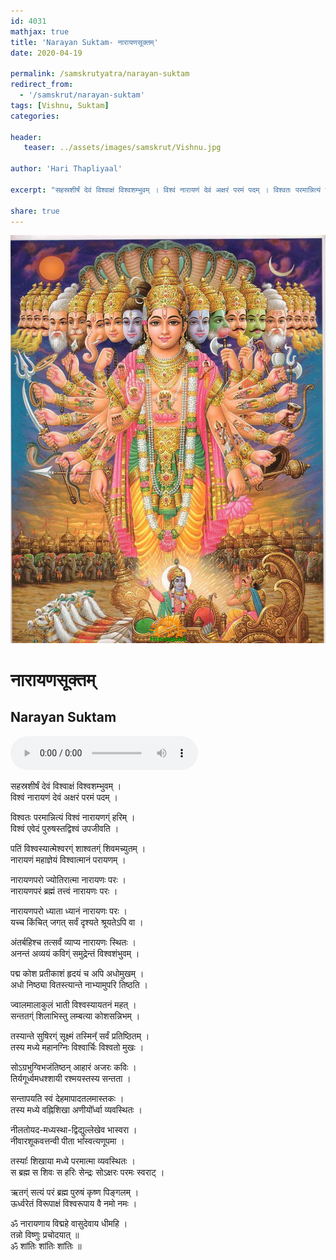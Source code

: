 ```yaml
---
id: 4031    
mathjax: true    
title: 'Narayan Suktam- नारायणसूक्तम्'    
date: 2020-04-19    

permalink: /samskrutyatra/narayan-suktam
redirect_from: 
  - '/samskrut/narayan-suktam'
tags: [Vishnu, Suktam]    
categories:    
    
header:    
   teaser: ../assets/images/samskrut/Vishnu.jpg    
    
author: 'Hari Thapliyaal'    
    
excerpt: "सहस्रशीर्षं देवं विश्वाक्षं विश्वशम्भुवम् । विश्वं नारायणं देवं अक्षरं परमं पदम् । विश्वतः परमान्नित्यं विश्वं नारायणग्ं हरिम् । विश्वं एवेदं पुरुषस्तद्विश्वं उपजीवति । पतिं विश्वस्यात्मेश्वरग्ं शाश्वतग्ं शिवमच्युतम् । नारायणं महाज्ञेयं विश्वात्मानं परायणम् । नारायणपरो ज्योतिरात्मा नारायणः परः । नारायणपरं ब्रह्मं"
    
share: true    
---
```

![](../assets/images/samskrut/Vishnu.jpg)    
    
# नारायणसूक्तम्    
## Narayan Suktam  
    
<audio controls>
  <source src="https://raw.githubusercontent.com/dasarpai/DAI-mp3/main/dasarpai-mp3/036-narayanSuktam.mp3" type="audio/mp3">
  Your browser does not support the audio element.
</audio>     
         
सहस्रशीर्षं देवं विश्वाक्षं विश्वशम्भुवम् ।    
विश्वं नारायणं देवं अक्षरं परमं पदम् ।    
    
विश्वतः परमान्नित्यं विश्वं नारायणग्ं हरिम् ।    
विश्वं एवेदं पुरुषस्तद्विश्वं उपजीवति ।    
    
पतिं विश्वस्यात्मेश्वरग्ं शाश्वतग्ं शिवमच्युतम् ।    
नारायणं महाज्ञेयं विश्वात्मानं परायणम् ।    
    
नारायणपरो ज्योतिरात्मा नारायणः परः ।    
नारायणपरं ब्रह्मं तत्त्वं नारायणः परः  ।    
    
नारायणपरो ध्याता ध्यानं नारायणः परः ।    
यच्च किंचित् जगत् सर्वं दृश्यते श्रूयतेऽपि वा ।    
    
अंतर्बहिश्च तत्सर्वं व्याप्य नारायणः स्थितः ।    
अनन्तं अव्ययं कविग्ं समुद्रेन्तं विश्वशंभुवम् ।    
    
पद्म कोश प्रतीकाशं हृदयं च अपि अधोमुखम् ।    
अधो निष्ठ्या वितस्त्यान्ते नाभ्यामुपरि तिष्ठति ।    
    
ज्वालमालाकुलं भाती विश्वस्यायतनं महत् ।    
सन्ततग्ं शिलाभिस्तु लम्बत्या कोशसन्निभम् ।    
    
तस्यान्ते सुषिरग्ं सूक्ष्मं तस्मिन्᳚  सर्वं प्रतिष्ठितम् ।    
तस्य मध्ये महानग्निः विश्वार्चिः विश्वतो मुखः ।    
    
सोऽग्रभुग्विभजंतिष्ठन् आहारं अजरः कविः ।    
तिर्यगूर्ध्वमधश्शायी रश्मयस्तस्य सन्तता ।    
    
सन्तापयति स्वं देहमापादतलमास्तकः ।    
तस्य मध्ये वह्निशिखा अणीयो᳚र्ध्वा व्यवस्थितः ।    
    
नीलतोयद-मध्यस्था-द्विद्युल्लेखेव भास्वरा ।    
नीवारशूकवत्तन्वी पीता भा᳚स्वत्यणूपमा ।    
    
तस्याः᳚ शिखाया मध्ये परमात्मा व्यवस्थितः ।    
स ब्रह्म स शिवः स हरिः सेन्द्रः सोऽक्षरः परमः स्वराट् ।    
    
ऋतग्ं सत्यं परं ब्रह्म पुरुषं कृष्ण पिङ्गलम् ।    
ऊर्ध्वरेतं विरूपाक्षं विश्वरूपाय वै नमो नमः ।    
    
ॐ नारायणाय विद्महे वासुदेवाय धीमहि ।    
तन्नो विष्णुः प्रचोदयात् ॥    
ॐ शांतिः शांतिः शांतिः ॥    
    
